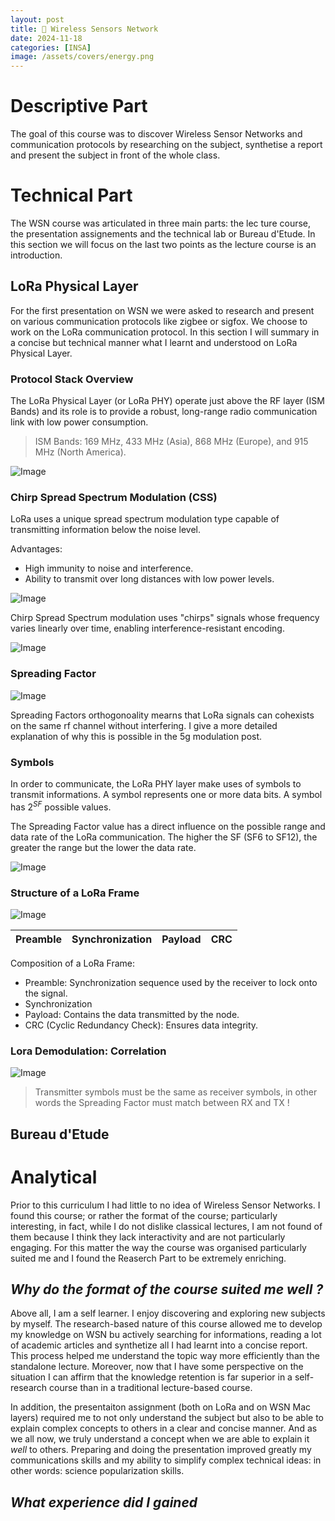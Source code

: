 ```yaml
---
layout: post
title: 📡 Wireless Sensors Network
date: 2024-11-18
categories: [INSA]
image: /assets/covers/energy.png
---
```


# Descriptive Part

The goal of this course was to discover Wireless Sensor Networks and communication protocols by researching on the subject, synthetise a report and present the subject in front of the whole class. 

# Technical Part

The WSN course was articulated in three main parts: the lec ture course, the presentation assignements and the technical lab or Bureau d'Etude. In this section we will focus on the last two points as the lecture course is an introduction.

## LoRa Physical Layer

For the first presentation on WSN we were asked to research and present on various communication protocols like zigbee or sigfox. We choose to work on the LoRa communication protocol. In this section I will summary in a concise but technical manner what I learnt and understood on LoRa Physical Layer.

### Protocol Stack Overview

The LoRa Physical Layer (or LoRa PHY) operate just above the RF layer (ISM Bands) and its role is to provide a robust, long-range radio communication link with low power consumption.

> ISM Bands: 169 MHz, 433 MHz (Asia), 868 MHz (Europe), and 915 MHz (North America).


![Image](/assets/posts-images/portfolio-insa/wsn/stack.png)

### Chirp Spread Spectrum Modulation (CSS)

LoRa uses a unique spread spectrum modulation type capable of transmitting information below the noise level.

Advantages:
- High immunity to noise and interference.
- Ability to transmit over long distances with low power levels.


![Image](/assets/posts-images/portfolio-insa/wsn/css.png)

Chirp Spread Spectrum modulation uses "chirps" signals whose frequency varies linearly over time, enabling interference-resistant encoding.

![Image](/assets/posts-images/portfolio-insa/wsn/css-signal.png)

### Spreading Factor

![Image](/assets/posts-images/portfolio-insa/wsn/sf.png)

Spreading Factors orthogonoality mearns that LoRa signals can cohexists on the same rf channel without interfering. I give a more detailed explanation of why this is possible in the 5g modulation post.

### Symbols

In order to communicate, the LoRa PHY layer make uses of symbols to transmit informations. A symbol represents one or more data bits. A symbol has $2^{SF}$ possible values.

The Spreading Factor value has a direct influence on the possible range and data rate of the LoRa communication. The higher the SF (SF6 to SF12), the greater the range but the lower the data rate.

![Image](/assets/posts-images/portfolio-insa/wsn/symbol.png)

### Structure of a LoRa Frame

![Image](/assets/posts-images/portfolio-insa/wsn/lora-frame.png)

| Preamble | Synchronization | Payload | CRC |
|----------|-----------------|---------|-----|

Composition of a LoRa Frame:
- Preamble: Synchronization sequence used by the receiver to lock onto the signal.
- Synchronization
- Payload: Contains the data transmitted by the node.
- CRC (Cyclic Redundancy Check): Ensures data integrity.

### Lora Demodulation: Correlation

![Image](/assets/posts-images/portfolio-insa/wsn/correlation.png)

> Transmitter symbols must be the same as receiver symbols, in other words the Spreading Factor must match between RX and TX !

## Bureau d'Etude


# Analytical

Prior to this curriculum I had little to no idea of Wireless Sensor Networks. I found this course; or rather the format of the course; particularly interesting, in fact, while I do not dislike classical lectures, I am not found of them because I think they lack interactivity and are not particularly engaging. For this matter the way the course was organised particularly suited me and I found the Reaserch Part to be extremely enriching. 

## *Why do the format of the course suited me well ?*

Above all, I am a self learner. I enjoy discovering and exploring new subjects by myself. The research-based nature of this course allowed me to develop my knowledge on WSN bu actively searching for informations, reading a lot of academic articles and synthetize all I had learnt into a concise report. This process helped me understand the topic way more efficiently than the standalone lecture. Moreover, now that I have some perspective on the situation I can affirm that the knowledge retention is far superior in a self-research course than in a traditional lecture-based course.

In addition, the presentaiton assignment (both on LoRa and on WSN Mac layers) required me to not only understand the subject but also to be able to explain complex concepts to others in a clear and concise manner. And as we all now, we truly understand a concept when we are able to explain it *well* to others. Preparing and doing the presentation improved greatly my communications skills and my ability to simplify complex technical ideas: in other words: science popularization skills.

## *What experience did I gained*
